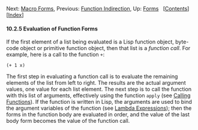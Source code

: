 <!-- This is the GNU Emacs Lisp Reference Manual
corresponding to Emacs version 27.2.

Copyright (C) 1990-1996, 1998-2021 Free Software Foundation,
Inc.

Permission is granted to copy, distribute and/or modify this document
under the terms of the GNU Free Documentation License, Version 1.3 or
any later version published by the Free Software Foundation; with the
Invariant Sections being "GNU General Public License," with the
Front-Cover Texts being "A GNU Manual," and with the Back-Cover
Texts as in (a) below.  A copy of the license is included in the
section entitled "GNU Free Documentation License."

(a) The FSF's Back-Cover Text is: "You have the freedom to copy and
modify this GNU manual.  Buying copies from the FSF supports it in
developing GNU and promoting software freedom." -->

<!-- Created by GNU Texinfo 6.7, http://www.gnu.org/software/texinfo/ -->

Next: [Macro Forms](Macro-Forms.html), Previous: [Function Indirection](Function-Indirection.html), Up: [Forms](Forms.html)   \[[Contents](index.html#SEC_Contents "Table of contents")]\[[Index](Index.html "Index")]

#### 10.2.5 Evaluation of Function Forms

If the first element of a list being evaluated is a Lisp function object, byte-code object or primitive function object, then that list is a *function call*. For example, here is a call to the function `+`:

    (+ 1 x)

The first step in evaluating a function call is to evaluate the remaining elements of the list from left to right. The results are the actual argument values, one value for each list element. The next step is to call the function with this list of arguments, effectively using the function `apply` (see [Calling Functions](Calling-Functions.html)). If the function is written in Lisp, the arguments are used to bind the argument variables of the function (see [Lambda Expressions](Lambda-Expressions.html)); then the forms in the function body are evaluated in order, and the value of the last body form becomes the value of the function call.
